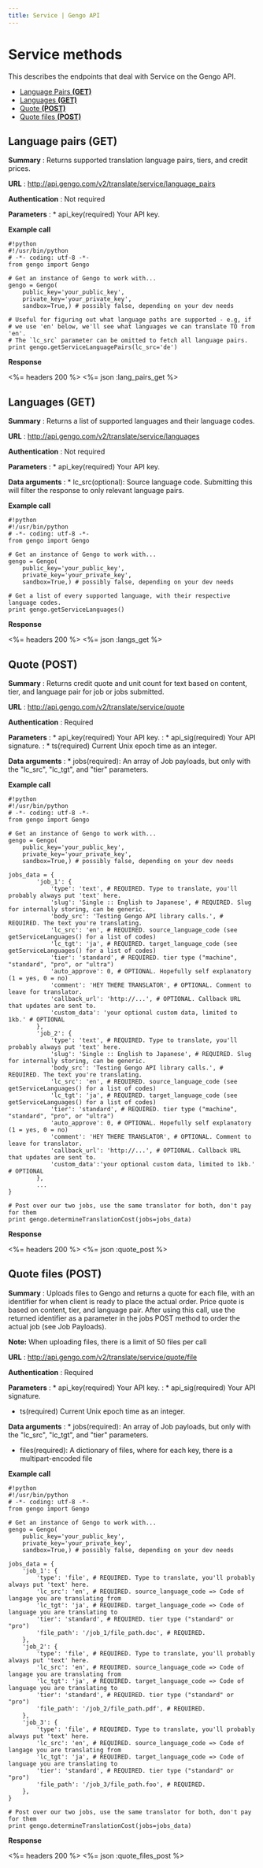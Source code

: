```yaml
---
title: Service | Gengo API
---
```


# Service methods

This describes the endpoints that deal with Service on the Gengo API.

* [Language Pairs __(GET)__](#language-pairs-get)
* [Languages __(GET)__](#languages-get)
* [Quote __(POST)__](#quote-post)
* [Quote files __(POST)__](#quote-files-post)


## Language pairs (GET)

__Summary__
: Returns supported translation language pairs, tiers, and credit prices.

__URL__
: http://api.gengo.com/v2/translate/service/language_pairs

__Authentication__
: Not required

__Parameters__
: * api_key(required) Your API key.

__Example call__

    #!python
    #!/usr/bin/python
    # -*- coding: utf-8 -*-
    from gengo import Gengo

    # Get an instance of Gengo to work with...
    gengo = Gengo(
        public_key='your_public_key',
        private_key='your_private_key',
        sandbox=True,) # possibly false, depending on your dev needs

    # Useful for figuring out what language paths are supported - e.g, if 
    # we use 'en' below, we'll see what languages we can translate TO from 'en'.
    # The `lc_src` parameter can be omitted to fetch all language pairs.
    print gengo.getServiceLanguagePairs(lc_src='de')

__Response__

<%= headers 200 %>
<%= json :lang_pairs_get %>

## Languages (GET)

__Summary__
: Returns a list of supported languages and their language codes.

__URL__
: http://api.gengo.com/v2/translate/service/languages

__Authentication__
: Not required

__Parameters__
: * api_key(required) Your API key.

__Data arguments__
: * lc_src(optional): Source language code. Submitting this will filter the response to only relevant language pairs.

__Example call__

    #!python
    #!/usr/bin/python
    # -*- coding: utf-8 -*-
    from gengo import Gengo

    # Get an instance of Gengo to work with...
    gengo = Gengo(
        public_key='your_public_key',
        private_key='your_private_key',
        sandbox=True,) # possibly false, depending on your dev needs

    # Get a list of every supported language, with their respective language codes.
    print gengo.getServiceLanguages()


__Response__

<%= headers 200 %>
<%= json :langs_get %>

## Quote (POST)

__Summary__
: Returns credit quote and unit count for text based on content, tier, and language pair for job or jobs submitted.

__URL__
: http://api.gengo.com/v2/translate/service/quote

__Authentication__
: Required

__Parameters__
: * api_key(required) Your API key.
: * api_sig(required) Your API signature.
: * ts(required) Current Unix epoch time as an integer.

__Data arguments__
: * jobs(required): An array of Job payloads, but only with the "lc_src", "lc_tgt", and "tier" parameters.

__Example call__

    #!python
    #!/usr/bin/python
    # -*- coding: utf-8 -*-
    from gengo import Gengo

    # Get an instance of Gengo to work with...
    gengo = Gengo(
        public_key='your_public_key',
        private_key='your_private_key',
        sandbox=True,) # possibly false, depending on your dev needs

    jobs_data = {
            'job_1': {
                'type': 'text', # REQUIRED. Type to translate, you'll probably always put 'text' here.
                'slug': 'Single :: English to Japanese', # REQUIRED. Slug for internally storing, can be generic.
                'body_src': 'Testing Gengo API library calls.', # REQUIRED. The text you're translating.
                'lc_src': 'en', # REQUIRED. source_language_code (see getServiceLanguages() for a list of codes)
                'lc_tgt': 'ja', # REQUIRED. target_language_code (see getServiceLanguages() for a list of codes)
                'tier': 'standard', # REQUIRED. tier type ("machine", "standard", "pro", or "ultra")
                'auto_approve': 0, # OPTIONAL. Hopefully self explanatory (1 = yes, 0 = no)
                'comment': 'HEY THERE TRANSLATOR', # OPTIONAL. Comment to leave for translator.
                'callback_url': 'http://...', # OPTIONAL. Callback URL that updates are sent to.
                'custom_data': 'your optional custom data, limited to 1kb.' # OPTIONAL
            },
            'job_2': {
                'type': 'text', # REQUIRED. Type to translate, you'll probably always put 'text' here.
                'slug': 'Single :: English to Japanese', # REQUIRED. Slug for internally storing, can be generic.
                'body_src': 'Testing Gengo API library calls.', # REQUIRED. The text you're translating.
                'lc_src': 'en', # REQUIRED. source_language_code (see getServiceLanguages() for a list of codes)
                'lc_tgt': 'ja', # REQUIRED. target_language_code (see getServiceLanguages() for a list of codes)
                'tier': 'standard', # REQUIRED. tier type ("machine", "standard", "pro", or "ultra")
                'auto_approve': 0, # OPTIONAL. Hopefully self explanatory (1 = yes, 0 = no)
                'comment': 'HEY THERE TRANSLATOR', # OPTIONAL. Comment to leave for translator.
                'callback_url': 'http://...', # OPTIONAL. Callback URL that updates are sent to.
                'custom_data':'your optional custom data, limited to 1kb.' # OPTIONAL
            },
            ...
    }

    # Post over our two jobs, use the same translator for both, don't pay for them
    print gengo.determineTranslationCost(jobs=jobs_data)

__Response__

<%= headers 200 %>
<%= json :quote_post %>

## Quote files (POST)

__Summary__
: Uploads files to Gengo and returns a quote for each file, with an identifier for when client is ready to place the actual order. Price quote is based on content, tier, and language pair. After using this call, use the returned identifier as a parameter in the jobs POST method to order the actual job (see Job Payloads).

  __Note:__ When uploading files, there is a limit of 50 files per call

__URL__
: http://api.gengo.com/v2/translate/service/quote/file

__Authentication__
: Required

__Parameters__
: * api_key(required) Your API key.
: * api_sig(required) Your API signature.
  * ts(required) Current Unix epoch time as an integer.

__Data arguments__
: * jobs(required): An array of Job payloads, but only with the "lc_src", "lc_tgt", and "tier" parameters.
  * files(required): A dictionary of files, where for each key, there is a multipart-encoded file

__Example call__


    #!python
    #!/usr/bin/python
    # -*- coding: utf-8 -*-
    from gengo import Gengo

    # Get an instance of Gengo to work with...
    gengo = Gengo(
        public_key='your_public_key',
        private_key='your_private_key',
        sandbox=True,) # possibly false, depending on your dev needs

    jobs_data = {
        'job_1': {
            'type': 'file', # REQUIRED. Type to translate, you'll probably always put 'text' here.
            'lc_src': 'en', # REQUIRED. source_language_code => Code of langage you are translating from
            'lc_tgt': 'ja', # REQUIRED. target_language_code => Code of language you are translating to
            'tier': 'standard', # REQUIRED. tier type ("standard" or "pro")
            'file_path': '/job_1/file_path.doc', # REQUIRED.
        },
        'job_2': {
            'type': 'file', # REQUIRED. Type to translate, you'll probably always put 'text' here.
            'lc_src': 'en', # REQUIRED. source_language_code => Code of langage you are translating from
            'lc_tgt': 'ja', # REQUIRED. target_language_code => Code of language you are translating to
            'tier': 'standard', # REQUIRED. tier type ("standard" or "pro")
            'file_path': '/job_2/file_path.pdf', # REQUIRED.
        },
        'job_3': {
            'type': 'file', # REQUIRED. Type to translate, you'll probably always put 'text' here.
            'lc_src': 'en', # REQUIRED. source_language_code => Code of langage you are translating from
            'lc_tgt': 'ja', # REQUIRED. target_language_code => Code of language you are translating to
            'tier': 'standard', # REQUIRED. tier type ("standard" or "pro")
            'file_path': '/job_3/file_path.foo', # REQUIRED.
        },
    }

    # Post over our two jobs, use the same translator for both, don't pay for them
    print gengo.determineTranslationCost(jobs=jobs_data)

__Response__

<%= headers 200 %>
<%= json :quote_files_post %>
